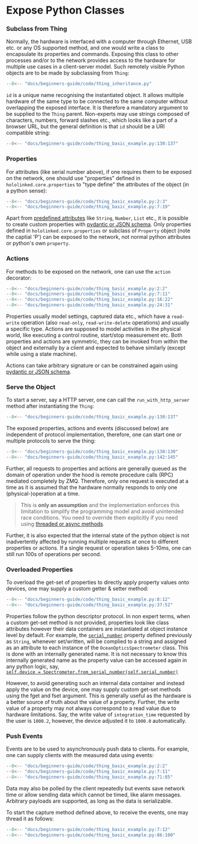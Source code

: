 # Expose Python Classes

### Subclass from Thing

Normally, the hardware is interfaced with a computer through Ethernet, USB etc. or any OS supported method,
and one would write a class to encapsulate its properties and commands. Exposing this class to other processes
and/or to the network provides access to the hardware for multiple use cases in a client-server model. Such remotely visible
Python objects are to be made by subclassing from `Thing`:

```py title="Base Class - Spectrometer Example" linenums="1" hl_lines="10"
--8<-- "docs/beginners-guide/code/thing_inheritance.py"
```

`id` is a unique name recognising the instantiated object. It allows multiple
hardware of the same type to be connected to the same computer without overlapping the exposed interface. It is therefore a
mandatory argument to be supplied to the `Thing` parent. Non-experts may use strings composed of
characters, numbers, forward slashes etc., which looks like a part of a browser URL, but the general definition is
that `id` should be a URI compatible string:

```py title="ID" linenums="1" hl_lines="3"
--8<-- "docs/beginners-guide/code/thing_basic_example.py:130:137"
```

### Properties

For attributes (like serial number above), if one requires them to be exposed on the network, one should use "properties" defined in `hololinked.core.properties` to "type define" the attributes of the object (in a python sense):

```py title="Properties" linenums="1" hl_lines="14"
--8<-- "docs/beginners-guide/code/thing_basic_example.py:2:3"
--8<-- "docs/beginners-guide/code/thing_basic_example.py:7:19"
```

Apart from [predefined attributes](properties/index.md#predefined-typed-properties) like `String`, `Number`, `List` etc., it is possible to create custom properties with [pydantic or JSON schema](properties/index.md#schema-constrained-property).
Only properties defined in `hololinked.core.properties` or subclass of `Property` object (note the captial 'P') can be exposed to the network, not normal python attributes or python's own `property`.

### Actions

For methods to be exposed on the network, one can use the `action` decorator:

```py title="Actions" linenums="1" hl_lines="12"
--8<-- "docs/beginners-guide/code/thing_basic_example.py:2:2"
--8<-- "docs/beginners-guide/code/thing_basic_example.py:7:11"
--8<-- "docs/beginners-guide/code/thing_basic_example.py:16:22"
--8<-- "docs/beginners-guide/code/thing_basic_example.py:24:31"
```

Properties usually model settings, captured data etc., which have a `read-write` operation (also `read-only`, `read-write-delete` operations) and usually a specific type. Actions are supposed to model activities in the physical world, like executing a control routine, start/stop measurement etc. Both properties and actions are symmetric, they can be invoked from within the object and externally by a client and expected to behave similarly (except while using a state machine).

Actions can take arbitrary signature or can be constrained again using [pydantic or JSON schema](#actions-argument-schema).

### Serve the Object

To start a server, say a HTTP server, one can call the `run_with_http_server` method after instantiating the `Thing`:

```py title="HTTP Server" linenums="1" hl_lines="8"
--8<-- "docs/beginners-guide/code/thing_basic_example.py:130:137"
```

The exposed properties, actions and events (discussed below) are independent of protocol implementation, therefore,
one can start one or multiple protocols to serve the thing:

```py title="Another Protocol - ZMQ" linenums="1" hl_lines="5"
--8<-- "docs/beginners-guide/code/thing_basic_example.py:130:130"
--8<-- "docs/beginners-guide/code/thing_basic_example.py:142:145"
```

Further, all requests to properties and actions are generally queued as the domain of operation under the hood is remote procedure calls (RPC)
mediated completely by ZMQ. Therefore, only one request is executed at a time as it is assumed that the hardware normally responds to only one (physical-)operation at a time.

> This is **only an assumption** and the implementation enforces this limitation to simplify the programming model and avoid unintended race conditions. You need to override them explicitly if you need using [threaded or async methods](#threading-and-async).

Further, it is also expected that the internal state of the python object is not inadvertently affected by
running multiple requests at once to different properties or actions. If a single request or operation takes 5-10ms, one can still run 100s of operations per second.

### Overloaded Properties

To overload the get-set of properties to directly apply property values onto devices, one may supply a custom getter & setter method:

```py title="Property Get Set Overload" linenums="1"
--8<-- "docs/beginners-guide/code/thing_basic_example.py:8:12"
--8<-- "docs/beginners-guide/code/thing_basic_example.py:37:52"
```

Properties follow the python descriptor protocol. In non expert terms, when a custom get-set method is not provided,
properties look like class attributes however their data containers are instantiated at object instance level by default.
For example, the [`serial_number`](#__codelineno-2-9) property defined
previously as `String`, whenever set/written, will be complied to a string and assigned as an attribute to each instance
of the `OceanOpticsSpectrometer` class. This is done with an internally generated name. It is not necessary to know this
internally generated name as the property value can be accessed again in any python logic, say, <br>
[`self.device = Spectrometer.from_serial_number(self.serial_number)`](#__codelineno-3-17)
<br>

However, to avoid generating such an internal data container and instead apply the value on the device, one may supply
custom get-set methods using the fget and fset argument. This is generally useful as the hardware is a better source
of truth about the value of a property. Further, the write value of a property may not always correspond to a read
value due to hardware limitations. Say, the write value of `integration_time` requested by the user is `1000.2`, however, the device adjusted it to `1000.0` automatically.

### Push Events

Events are to be used to asynchronously push data to clients. For example, one can supply clients with the
measured data using events:

```py title="Events" linenums="1" hl_lines="19"
--8<-- "docs/beginners-guide/code/thing_basic_example.py:2:2"
--8<-- "docs/beginners-guide/code/thing_basic_example.py:7:11"
--8<-- "docs/beginners-guide/code/thing_basic_example.py:71:85"
```

Data may also be polled by the client repeatedly but events save network time or allow sending data which cannot be timed,
like alarm messages. Arbitrary payloads are supported, as long as the data is serializable.

To start the capture method defined above, to receive the events, one may thread it as follows:

```py title="Events" linenums="1" hl_lines="8"
--8<-- "docs/beginners-guide/code/thing_basic_example.py:7:12"
--8<-- "docs/beginners-guide/code/thing_basic_example.py:86:100"
```
